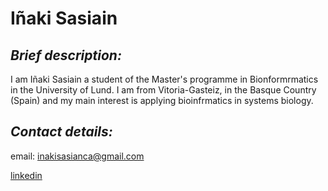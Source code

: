 # **Iñaki Sasiain**

## *Brief description:*

I am Iñaki Sasiain a student of the Master's programme in Bionformrmatics in the University of Lund. I am from Vitoria-Gasteiz, in the Basque Country (Spain) and my main interest is applying bioinfrmatics in systems biology.

## *Contact details:*

email: inakisasianca@gmail.com

[linkedin](linkedin.com/in/iñaki-sasiain-a38118232)
